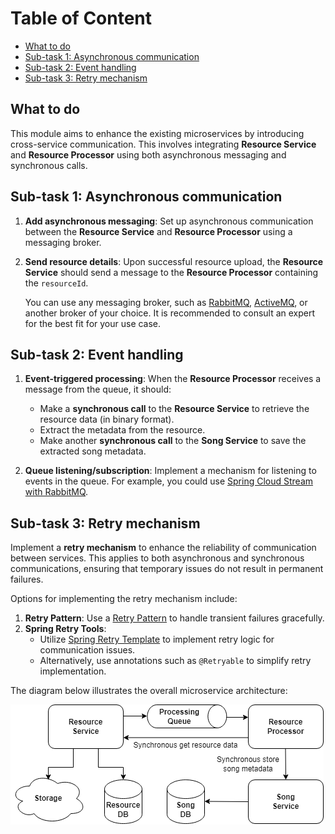 # Table of Content

- [What to do](#what-to-do)
- [Sub-task 1: Asynchronous communication](#sub-task-1-asynchronous-communication)
- [Sub-task 2: Event handling](#sub-task-2-event-handling)
- [Sub-task 3: Retry mechanism](#sub-task-3-retry-mechanism)

## What to do

This module aims to enhance the existing microservices by introducing cross-service communication. This involves integrating **Resource Service** and **Resource Processor** using both asynchronous messaging and synchronous calls.

## Sub-task 1: Asynchronous communication

1. **Add asynchronous messaging**: Set up asynchronous communication between the **Resource Service** and **Resource Processor** using a messaging broker.
2. **Send resource details**: Upon successful resource upload, the **Resource Service** should send a message to the **Resource Processor** containing the `resourceId`.

   You can use any messaging broker, such as [RabbitMQ](https://hub.docker.com/_/rabbitmq), [ActiveMQ](https://hub.docker.com/r/rmohr/activemq), or another broker of your choice. It is recommended to consult an expert for the best fit for your use case.

## Sub-task 2: Event handling

1. **Event-triggered processing**: When the **Resource Processor** receives a message from the queue, it should:
    - Make a **synchronous call** to the **Resource Service** to retrieve the resource data (in binary format).
    - Extract the metadata from the resource.
    - Make another **synchronous call** to the **Song Service** to save the extracted song metadata.

2. **Queue listening/subscription**: Implement a mechanism for listening to events in the queue. For example, you could use [Spring Cloud Stream with RabbitMQ](https://docs.spring.io/spring-cloud-stream-binder-rabbit/docs/current/reference/html/spring-cloud-stream-binder-rabbit.html).

## Sub-task 3: Retry mechanism

Implement a **retry mechanism** to enhance the reliability of communication between services. This applies to both asynchronous and synchronous communications, ensuring that temporary issues do not result in permanent failures.

Options for implementing the retry mechanism include:

1. **Retry Pattern**: Use a [Retry Pattern](https://docs.microsoft.com/en-us/azure/architecture/patterns/retry) to handle transient failures gracefully.
2. **Spring Retry Tools**:
   - Utilize [Spring Retry Template](https://docs.spring.io/spring-batch/docs/current/reference/html/retry.html) to implement retry logic for communication issues.
   - Alternatively, use annotations such as `@Retryable` to simplify retry implementation.

The diagram below illustrates the overall microservice architecture:

![](images/microservices_communication.png)